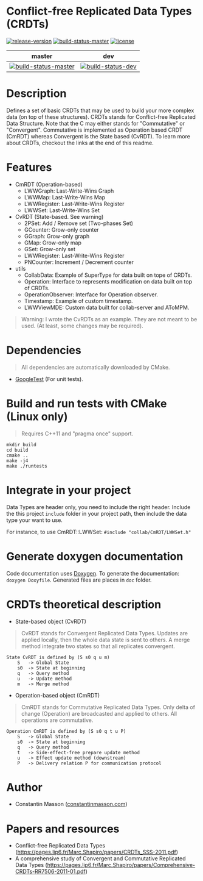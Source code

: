# Conflict-free Replicated Data Types (CRDTs)

[![release-version](https://img.shields.io/badge/release-beta--version-red.svg)]()
[![build-status-master](https://travis-ci.org/CollabServer/collab-data-crdts.svg?branch=master)](https://travis-ci.org/CollabServer/collab-data-crdts)
[![license](https://img.shields.io/badge/license-LGPLv3.0-blue.svg)](https://github.com/CollabServer/collab-data-crdts/blob/master/LICENSE.txt)


| master | dev |
| :-----: | :----: |
| [![build-status-master](https://travis-ci.org/CollabServer/collab-data-crdts.svg?branch=master)](https://travis-ci.org/CollabServer/collab-data-crdts) | [![build-status-dev](https://travis-ci.org/CollabServer/collab-data-crdts.svg?branch=dev)](https://travis-ci.org/CollabServer/collab-data-crdts) |


# Description
Defines a set of basic CRDTs that may be used to build your more complex data (on top of these structures).
CRDTs stands for Conflict-free Replicated Data Structure.
Note that the C may either stands for "Commutative" or "Convergent".
Commutative is implemented as Operation based CRDT (CmRDT) whereas Convergent is the State based (CvRDT).
To learn more about CRDTs, checkout the links at the end of this readme.


# Features
- CmRDT (Operation-based)
    - LWWGraph: Last-Write-Wins Graph
    - LWWMap: Last-Write-Wins Map
    - LWWRegister: Last-Write-Wins Register
    - LWWSet: Last-Write-Wins Set
- CvRDT (State-based. See warning)
    - 2PSet: Add / Remove set (Two-phases Set)
    - GCounter: Grow-only counter
    - GGraph: Grow-only graph
    - GMap: Grow-only map
    - GSet: Grow-only set
    - LWWRegister: Last-Write-Wins Register
    - PNCounter: Increment / Decrement counter
- utils
    - CollabData: Example of SuperType for data built on tope of CRDTs.
    - Operation: Interface to represents modification on data built on top of CRDTs.
    - OperationObserver: Interface for Operation observer.
    - Timestamp: Example of custom timestamp.
    - LWWViewMDE: Custom data built for collab-server and AToMPM.

> Warning: I wrote the CvRDTs as an example. They are not meant to be used.
> (At least, some changes may be required).


# Dependencies
> All dependencies are automatically downloaded by CMake.

- [GoogleTest](https://github.com/google/googletest) (For unit tests).


# Build and run tests with CMake (Linux only)
> Requires C++11 and "pragma once" support.

```
mkdir build
cd build
cmake ..
make -j4
make ./runtests
```


# Integrate in your project
Data Types are header only, you need to include the right header.
Include the this project `include` folder in your project path, then include
the data type your want to use.

For instance, to use CmRDT::LWWSet: `#include "collab/CmRDT/LWWSet.h"`


# Generate doxygen documentation
Code documentation uses [Doxygen](https://www.stack.nl/~dimitri/doxygen/).
To generate the documentation: `doxygen Doxyfile`.
Generated files are places in `doc` folder.


# CRDTs theoretical description

- State-based object (CvRDT)

> CvRDT stands for Convergent Replicated Data Types.
> Updates are applied locally, then the whole data state is sent to others.
> A merge method integrate two states so that all replicates convergent.

```
State CvRDT is defined by (S s0 q u m)
    S   -> Global State
    s0  -> State at beginning
    q   -> Query method
    u   -> Update method
    m   -> Merge method
```

- Operation-based object (CmRDT)

> CmRDT stands for Commutative Replicated Data Types.
> Only delta of change (Operation) are broadcasted and applied to others.
> All operations are commutative.

```
Operation CmRDT is defined by (S s0 q t u P)
    S   -> Global State
    s0  -> State at beginning
    q   -> Query method
    t   -> Side-effect-free prepare update method
    u   -> Effect update method (downstream)
    P   -> Delivery relation P for communication protocol
```


# Author
- Constantin Masson ([constantinmasson.com](http://constantinmasson.com/))


# Papers and resources
- Conflict-free Replicated Data Types (https://pages.lip6.fr/Marc.Shapiro/papers/CRDTs_SSS-2011.pdf)
- A comprehensive study of Convergent and Commutative Replicated Data Types (https://pages.lip6.fr/Marc.Shapiro/papers/Comprehensive-CRDTs-RR7506-2011-01.pdf)



